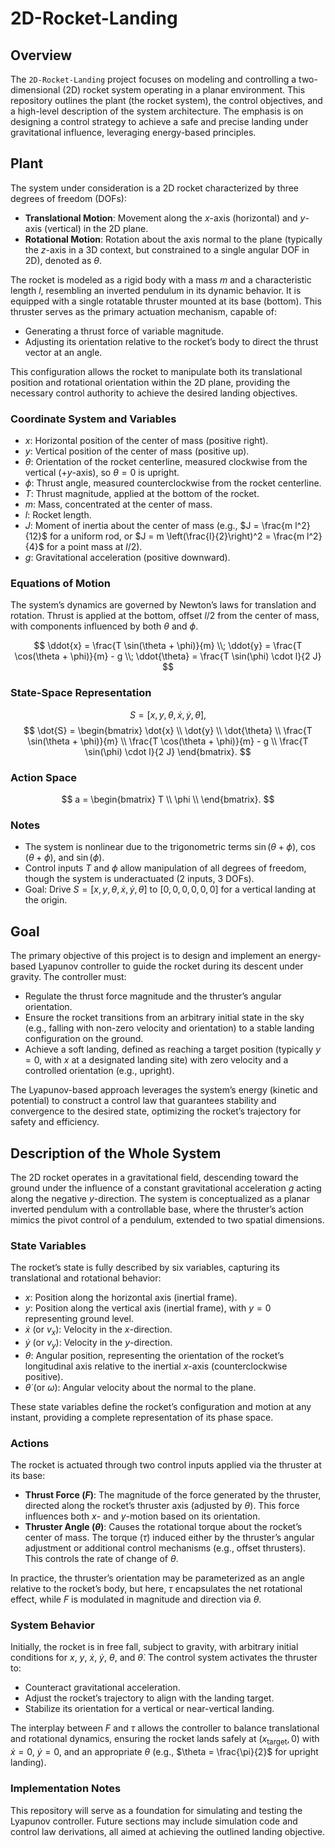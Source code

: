 # 2D-Rocket-Landing

## Overview
The `2D-Rocket-Landing` project focuses on modeling and controlling a two-dimensional (2D) rocket system operating in a planar environment. This repository outlines the plant (the rocket system), the control objectives, and a high-level description of the system architecture. The emphasis is on designing a control strategy to achieve a safe and precise landing under gravitational influence, leveraging energy-based principles.

## Plant
The system under consideration is a 2D rocket characterized by three degrees of freedom (DOFs):
- **Translational Motion**: Movement along the $x$-axis (horizontal) and $y$-axis (vertical) in the 2D plane.
- **Rotational Motion**: Rotation about the axis normal to the plane (typically the $z$-axis in a 3D context, but constrained to a single angular DOF in 2D), denoted as $\theta$.

The rocket is modeled as a rigid body with a mass $m$ and a characteristic length $l$, resembling an inverted pendulum in its dynamic behavior. It is equipped with a single rotatable thruster mounted at its base (bottom). This thruster serves as the primary actuation mechanism, capable of:
- Generating a thrust force of variable magnitude.
- Adjusting its orientation relative to the rocket’s body to direct the thrust vector at an angle.

This configuration allows the rocket to manipulate both its translational position and rotational orientation within the 2D plane, providing the necessary control authority to achieve the desired landing objectives.

### Coordinate System and Variables
- $x$: Horizontal position of the center of mass (positive right).
- $y$: Vertical position of the center of mass (positive up).
- $\theta$: Orientation of the rocket centerline, measured clockwise from the vertical ($+y$-axis), so $\theta = 0$ is upright.
- $\phi$: Thrust angle, measured counterclockwise from the rocket centerline.
- $T$: Thrust magnitude, applied at the bottom of the rocket.
- $m$: Mass, concentrated at the center of mass.
- $l$: Rocket length.
- $J$: Moment of inertia about the center of mass (e.g., $J = \frac{m l^2}{12}$ for a uniform rod, or $J = m \left(\frac{l}{2}\right)^2 = \frac{m l^2}{4}$ for a point mass at $l/2$).
- $g$: Gravitational acceleration (positive downward).

### Equations of Motion
The system’s dynamics are governed by Newton’s laws for translation and rotation. Thrust is applied at the bottom, offset $l/2$ from the center of mass, with components influenced by both $\theta$ and $\phi$.

$$
\ddot{x} = \frac{T \sin(\theta + \phi)}{m} \\;
\ddot{y} = \frac{T \cos(\theta + \phi)}{m} - g \\;
\ddot{\theta} = \frac{T \sin(\phi) \cdot l}{2 J} 
$$

### State-Space Representation
$$
S = [x, y, \theta, \dot{x}, \dot{y}, \dot{\theta}],
$$
$$
\dot{S} = \begin{bmatrix}
\dot{x} \\
\dot{y} \\
\dot{\theta} \\
\frac{T \sin(\theta + \phi)}{m} \\
\frac{T \cos(\theta + \phi)}{m} - g \\
\frac{T \sin(\phi) \cdot l}{2 J}
\end{bmatrix}.
$$

### Action Space
$$
a = \begin{bmatrix}
T \\
\phi \\
\end{bmatrix}.
$$

### Notes
- The system is nonlinear due to the trigonometric terms $\sin(\theta + \phi)$, $\cos(\theta + \phi)$, and $\sin(\phi)$.
- Control inputs $T$ and $\phi$ allow manipulation of all degrees of freedom, though the system is underactuated (2 inputs, 3 DOFs).
- Goal: Drive $S = [x, y, \theta, \dot{x}, \dot{y}, \dot{\theta}]$ to $[0, 0, 0, 0, 0, 0]$ for a vertical landing at the origin.

## Goal
The primary objective of this project is to design and implement an energy-based Lyapunov controller to guide the rocket during its descent under gravity. The controller must:
- Regulate the thrust force magnitude and the thruster’s angular orientation.
- Ensure the rocket transitions from an arbitrary initial state in the sky (e.g., falling with non-zero velocity and orientation) to a stable landing configuration on the ground.
- Achieve a soft landing, defined as reaching a target position (typically $y = 0$, with $x$ at a designated landing site) with zero velocity and a controlled orientation (e.g., upright).

The Lyapunov-based approach leverages the system’s energy (kinetic and potential) to construct a control law that guarantees stability and convergence to the desired state, optimizing the rocket’s trajectory for safety and efficiency.

## Description of the Whole System
The 2D rocket operates in a gravitational field, descending toward the ground under the influence of a constant gravitational acceleration $g$ acting along the negative $y$-direction. The system is conceptualized as a planar inverted pendulum with a controllable base, where the thruster’s action mimics the pivot control of a pendulum, extended to two spatial dimensions.

### State Variables
The rocket’s state is fully described by six variables, capturing its translational and rotational behavior:
- $x$: Position along the horizontal axis (inertial frame).
- $y$: Position along the vertical axis (inertial frame), with $y = 0$ representing ground level.
- $\dot{x}$ (or $v_x$): Velocity in the $x$-direction.
- $\dot{y}$ (or $v_y$): Velocity in the $y$-direction.
- $\theta$: Angular position, representing the orientation of the rocket’s longitudinal axis relative to the inertial $x$-axis (counterclockwise positive).
- $\dot{\theta}$ (or $\omega$): Angular velocity about the normal to the plane.

These state variables define the rocket’s configuration and motion at any instant, providing a complete representation of its phase space.

### Actions 
The rocket is actuated through two control inputs applied via the thruster at its base:
- **Thrust Force ($F$)**: The magnitude of the force generated by the thruster, directed along the rocket’s thruster axis (adjusted by $\theta$). This force influences both $x$- and $y$-motion based on its orientation.
- **Thruster Angle ($\theta$)**: Causes the rotational torque about the rocket’s center of mass.
The torque ($\tau$) induced either by the thruster’s angular adjustment or additional control mechanisms (e.g., offset thrusters). This controls the rate of change of $\theta$.

In practice, the thruster’s orientation may be parameterized as an angle relative to the rocket’s body, but here, $\tau$ encapsulates the net rotational effect, while $F$ is modulated in magnitude and direction via $\theta$.

### System Behavior
Initially, the rocket is in free fall, subject to gravity, with arbitrary initial conditions for $x$, $y$, $\dot{x}$, $\dot{y}$, $\theta$, and $\dot{\theta}$. The control system activates the thruster to:
- Counteract gravitational acceleration.
- Adjust the rocket’s trajectory to align with the landing target.
- Stabilize its orientation for a vertical or near-vertical landing.

The interplay between $F$ and $\tau$ allows the controller to balance translational and rotational dynamics, ensuring the rocket lands safely at $(x_{\text{target}}, 0)$ with $\dot{x} = 0$, $\dot{y} = 0$, and an appropriate $\theta$ (e.g., $\theta = \frac{\pi}{2}$ for upright landing).

### Implementation Notes
This repository will serve as a foundation for simulating and testing the Lyapunov controller. Future sections may include simulation code and control law derivations, all aimed at achieving the outlined landing objective.
